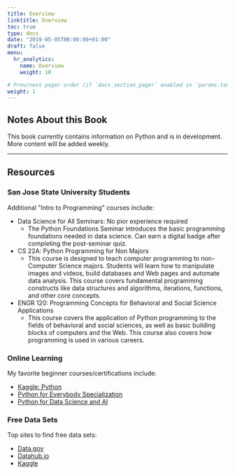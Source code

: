 ```yaml
---
title: Overview
linktitle: Overview
toc: true
type: docs
date: "2019-05-05T00:00:00+01:00"
draft: false
menu:
  hr_analytics:
    name: Overview
    weight: 10

# Prev/next pager order (if `docs_section_pager` enabled in `params.toml`)
weight: 1
---
```


## Notes About this Book

This book currently contains information on Python and is in development. More content will be added weekly.

---

## Resources

### San Jose State University Students

Additional "Intro to Programming" courses include:
- Data Science for All Seminars: No pior experience required
  - The Python Foundations Seminar introduces the basic programming foundations needed in data science. Can earn a digital badge after completing the post-seminar quiz.
- CS 22A: Python Programming for Non Majors
  - This course is designed to teach computer programming to non-Computer Science majors. Students will learn how to manipulate images and videos, build databases and Web pages and automate data analysis. This course covers fundamental programming constructs like data structures and algorithms, iterations, functions, and other core concepts.
- ENGR 120: Programming Concepts for Behavioral and Social Science Applications
  - This course covers the application of Python programming to the fields of behavioral and social sciences, as well as basic building blocks of computers and the Web. This course also covers how programming is used in various careers.

### Online Learning

My favorite beginner courses/certifications include:
- [Kaggle: Python](https://www.kaggle.com/learn/python)
- [Python for Everybody Specialization](https://www.coursera.org/specializations/python)
- [Python for Data Science and AI](https://www.coursera.org/learn/python-for-applied-data-science-ai)

### Free Data Sets

Top sites to find free data sets:
- [Data.gov](https://www.data.gov/)
- [Datahub.io](https://datahub.io/collections)
- [Kaggle](https://www.kaggle.com/datasets)